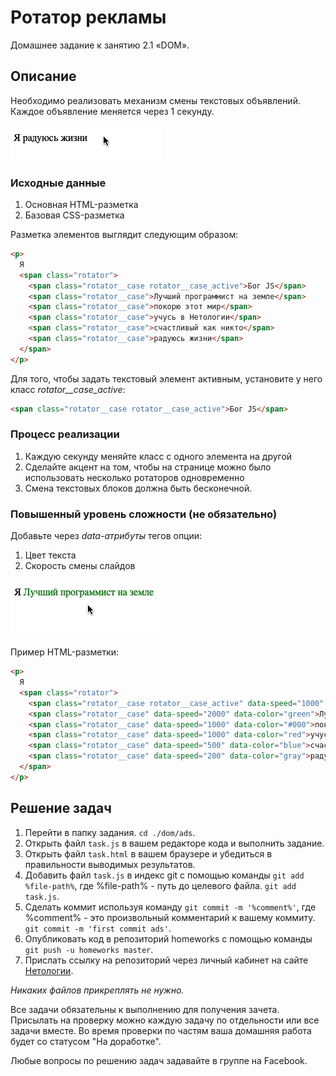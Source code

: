 # Ротатор рекламы

Домашнее задание к занятию 2.1 «DOM».

## Описание 

Необходимо реализовать механизм смены текстовых объявлений. 
Каждое объявление меняется через 1 секунду.

![Demo](./demo.gif)

### Исходные данные

1. Основная HTML-разметка
2. Базовая CSS-разметка

Разметка элементов выглядит следующим образом:

```html
<p>
  Я
  <span class="rotator">
    <span class="rotator__case rotator__case_active">Бог JS</span>
    <span class="rotator__case">Лучший программист на земле</span>
    <span class="rotator__case">покорю этот мир</span>
    <span class="rotator__case">учусь в Нетологии</span>
    <span class="rotator__case">счастливый как никто</span>
    <span class="rotator__case">радуюсь жизни</span>
  </span>
</p>
```

Для того, чтобы задать текстовый элемент активным, установите у него класс
*rotator__case_active*:

```html
<span class="rotator__case rotator__case_active">Бог JS</span>
```

### Процесс реализации

1. Каждую секунду меняйте класс с одного элемента на другой
2. Сделайте акцент на том, чтобы на странице можно было использовать несколько
ротаторов одновременно
3. Смена текстовых блоков должна быть бесконечной.
  
### Повышенный уровень сложности (не обязательно)

Добавьте через *data-атрибуты* тегов опции:

1. Цвет текста
2. Скорость смены слайдов

![Demo](./extended-demo.gif)

Пример HTML-разметки:

```html
<p>
  Я
  <span class="rotator">
    <span class="rotator__case rotator__case_active" data-speed="1000" data-color="red">Бог JS</span>
    <span class="rotator__case" data-speed="2000" data-color="green">Лучший программист на земле</span>
    <span class="rotator__case" data-speed="1000" data-color="#000">покорю этот мир</span>
    <span class="rotator__case" data-speed="1000" data-color="red">учусь в Нетологии</span>
    <span class="rotator__case" data-speed="500" data-color="blue">счастливый как никто</span>
    <span class="rotator__case" data-speed="200" data-color="gray">радуюсь жизни</span>
  </span>
</p>
```

## Решение задач
1. Перейти в папку задания. `cd ./dom/ads`.
2. Открыть файл `task.js` в вашем редакторе кода и выполнить задание.
3. Открыть файл `task.html` в вашем браузере и убедиться в правильности выводимых результатов.
4. Добавить файл `task.js` в индекс git с помощью команды `git add %file-path%`, где %file-path% - путь до целевого файла. `git add task.js`.
5. Сделать коммит используя команду `git commit -m '%comment%'`, где %comment% - это произвольный комментарий к вашему коммиту. `git commit -m 'first commit ads'`.
6. Опубликовать код в репозиторий homeworks с помощью команды `git push -u homeworks master`.
7. Прислать ссылку на репозиторий через личный кабинет на сайте [Нетологии][6].

[0]: https://github.com/
[1]: https://www.sublimetext.com/
[2]: https://code.visualstudio.com/
[3]: https://github.com/netology-code/guides/tree/master/github
[4]: https://git-scm.com/
[5]: https://github.com/netology-code/guides/blob/master/git/REAMDE.md
[6]: https://netology.ru/

*Никаких файлов прикреплять не нужно.*

Все задачи обязательны к выполнению для получения зачета. Присылать на проверку можно каждую задачу по отдельности или все задачи вместе. Во время проверки по частям ваша домашняя работа будет со статусом "На доработке".

Любые вопросы по решению задач задавайте в группе на Facebook.
